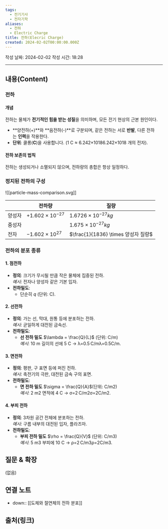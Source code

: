 ```yaml
---
tags:
  - 전기기사
  - 전자기학
aliases:
  - 전하
  - Electric Charge
title: 전하(Elecric Charge)
created: 2024-02-02T00:00:00.000Z
---
```

작성 날짜: 2024-02-02
작성 시간: 18:28


----
## 내용(Content)
### 전하


#### 개념

전하는 물체가 **전기적인 힘을 받는 성질**을 의미하며, 모든 전기 현상의 근본 원인이다.

- **양전하(+)**와 **음전하(-)**로 구분되며, 같은 전하는 서로 **반발**, 다른 전하는 **인력**을 작용한다.
- **단위**: 쿨롱(**C**)을 사용합니다. (1 C ≈ 6.242×10186.242×1018 개의 전자).


#### 전하 보존의 법칙

전하는 생성되거나 소멸되지 않으며, 전하량의 총합은 항상 일정하다.




### 정지된 전하의 구성

![[particle-mass-comparison.svg]]


|     | 전하량                      | 질량                             |
| --- | ------------------------ | ------------------------------ |
| 양성자 | $+1.602 \times 10^{-27}$ | $1.6726 \times 10^{-27}kg$     |
| 중성자 |                          | $1.675 \times 10^{-27}kg$      |
| 전자  | $-1.602 \times 10^{27}$  | $\frac{1}{1836} \times 양성자 질량$ |

### 전하의 분포 종류

#### 1. 점전하
- **정의**: 크기가 무시될 만큼 작은 물체에 집중된 전하.  
    _예시_: 전자나 양성자 같은 기본 입자.
- **전하밀도**:
    - 단순히 $q$ (단위: C).
#### 2. 선전하
- **정의**: 가는 선, 막대, 원통 등에 분포하는 전하.  
    _예시_: 균일하게 대전된 금속선.
- **전하밀도**:
    - **선 전하 밀도** $\lambda = \frac{Q}{L}$ (단위: C/m)  
        _예시_: 10 m 길이의 선에 5 C → λ=0.5 C/mλ=0.5C/m.
#### 3. 면전하
- **정의**: 평판, 구 표면 등에 퍼진 전하.  
    _예시_: 축전기의 극판, 대전된 금속 구의 표면.
- **전하밀도**:
    - **면 전하 밀도** $\sigma = \frac{Q}{A}$(단위: C/m2)  
        _예시_: 2 m2 면적에 4 C → σ=2 C/m2σ=2C/m2.

#### 4. 부피 전하
- **정의**: 3차원 공간 전체에 분포하는 전하.  
    _예시_: 구름 내부의 대전된 입자, 플라즈마.
- **전하밀도**:
    - **부피 전하 밀도** $\rho = \frac{Q}{V}$ (단위: C/m3)  
        _예시_: 5 m3 부피에 10 C → ρ=2 C/m3ρ=2C/m3.




## 질문 & 확장

(없음)

## 연결 노트

- down:: [[도체와 절연체의 전하 분포]]

## 출처(링크)


